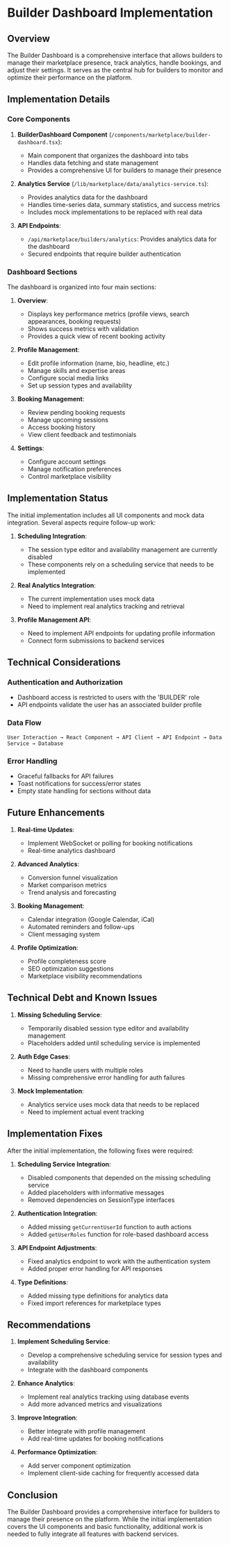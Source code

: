# Builder Dashboard Implementation

## Overview

The Builder Dashboard is a comprehensive interface that allows builders to manage their marketplace presence, track analytics, handle bookings, and adjust their settings. It serves as the central hub for builders to monitor and optimize their performance on the platform.

## Implementation Details

### Core Components

1. **BuilderDashboard Component** (`/components/marketplace/builder-dashboard.tsx`):
   - Main component that organizes the dashboard into tabs
   - Handles data fetching and state management
   - Provides a comprehensive UI for builders to manage their presence

2. **Analytics Service** (`/lib/marketplace/data/analytics-service.ts`):
   - Provides analytics data for the dashboard
   - Handles time-series data, summary statistics, and success metrics
   - Includes mock implementations to be replaced with real data

3. **API Endpoints**:
   - `/api/marketplace/builders/analytics`: Provides analytics data for the dashboard
   - Secured endpoints that require builder authentication

### Dashboard Sections

The dashboard is organized into four main sections:

1. **Overview**: 
   - Displays key performance metrics (profile views, search appearances, booking requests)
   - Shows success metrics with validation
   - Provides a quick view of recent booking activity

2. **Profile Management**:
   - Edit profile information (name, bio, headline, etc.)
   - Manage skills and expertise areas
   - Configure social media links
   - Set up session types and availability

3. **Booking Management**:
   - Review pending booking requests
   - Manage upcoming sessions
   - Access booking history
   - View client feedback and testimonials

4. **Settings**:
   - Configure account settings
   - Manage notification preferences
   - Control marketplace visibility

## Implementation Status

The initial implementation includes all UI components and mock data integration. Several aspects require follow-up work:

1. **Scheduling Integration**:
   - The session type editor and availability management are currently disabled
   - These components rely on a scheduling service that needs to be implemented

2. **Real Analytics Integration**:
   - The current implementation uses mock data
   - Need to implement real analytics tracking and retrieval

3. **Profile Management API**:
   - Need to implement API endpoints for updating profile information
   - Connect form submissions to backend services

## Technical Considerations

### Authentication and Authorization

- Dashboard access is restricted to users with the 'BUILDER' role
- API endpoints validate the user has an associated builder profile

### Data Flow

```
User Interaction → React Component → API Client → API Endpoint → Data Service → Database
```

### Error Handling

- Graceful fallbacks for API failures
- Toast notifications for success/error states
- Empty state handling for sections without data

## Future Enhancements

1. **Real-time Updates**:
   - Implement WebSocket or polling for booking notifications
   - Real-time analytics dashboard

2. **Advanced Analytics**:
   - Conversion funnel visualization
   - Market comparison metrics
   - Trend analysis and forecasting

3. **Booking Management**:
   - Calendar integration (Google Calendar, iCal)
   - Automated reminders and follow-ups
   - Client messaging system

4. **Profile Optimization**:
   - Profile completeness score
   - SEO optimization suggestions
   - Marketplace visibility recommendations

## Technical Debt and Known Issues

1. **Missing Scheduling Service**:
   - Temporarily disabled session type editor and availability management
   - Placeholders added until scheduling service is implemented

2. **Auth Edge Cases**:
   - Need to handle users with multiple roles
   - Missing comprehensive error handling for auth failures

3. **Mock Implementation**:
   - Analytics service uses mock data that needs to be replaced
   - Need to implement actual event tracking

## Implementation Fixes

After the initial implementation, the following fixes were required:

1. **Scheduling Service Integration**:
   - Disabled components that depended on the missing scheduling service
   - Added placeholders with informative messages
   - Removed dependencies on SessionType interfaces

2. **Authentication Integration**:
   - Added missing `getCurrentUserId` function to auth actions
   - Added `getUserRoles` function for role-based dashboard access

3. **API Endpoint Adjustments**:
   - Fixed analytics endpoint to work with the authentication system
   - Added proper error handling for API responses

4. **Type Definitions**:
   - Added missing type definitions for analytics data
   - Fixed import references for marketplace types

## Recommendations

1. **Implement Scheduling Service**:
   - Develop a comprehensive scheduling service for session types and availability
   - Integrate with the dashboard components

2. **Enhance Analytics**:
   - Implement real analytics tracking using database events
   - Add more advanced metrics and visualizations

3. **Improve Integration**:
   - Better integrate with profile management
   - Add real-time updates for booking notifications

4. **Performance Optimization**:
   - Add server component optimization
   - Implement client-side caching for frequently accessed data

## Conclusion

The Builder Dashboard provides a comprehensive interface for builders to manage their presence on the platform. While the initial implementation covers the UI components and basic functionality, additional work is needed to fully integrate all features with backend services.